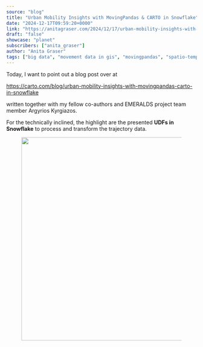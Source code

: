```yaml
---
source: "blog"
title: "Urban Mobility Insights with MovingPandas & CARTO in Snowflake"
date: "2024-12-17T09:59:20+0000"
link: "https://anitagraser.com/2024/12/17/urban-mobility-insights-with-movingpandas-carto-in-snowflake/"
draft: "false"
showcase: "planet"
subscribers: ["anita_graser"]
author: "Anita Graser"
tags: ["big data", "movement data in gis", "movingpandas", "spatio-temporal data", "movement data"]
---
```


<p>Today, I want to point out a blog post over at</p>



<p><a href="https://carto.com/blog/urban-mobility-insights-with-movingpandas-carto-in-snowflake">https://carto.com/blog/urban-mobility-insights-with-movingpandas-carto-in-snowflake</a></p>



<p>written together with my fellow co-authors and EMERALDS project team member Argyrios Kyrgiazos.</p>



<p>For the technically inclined, the highlight are the presented <strong>UDFs in Snowflake</strong> to process and transform the trajectory data.</p>



<figure class="wp-block-image size-large"><a href="https://carto.com/blog/urban-mobility-insights-with-movingpandas-carto-in-snowflake"><img alt="" class="wp-image-9334" height="537" src="https://anitagraser.com/wp-content/uploads/2024/12/image.png?w=1024" width="1024" /></a></figure>
